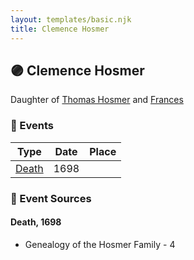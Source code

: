 ```yaml
---
layout: templates/basic.njk
title: Clemence Hosmer
---
```

## 🟣 Clemence Hosmer

Daughter of [Thomas Hosmer](/people/7/70805658) and [Frances ](/people/1/15178620)

### 📆 Events

Type | Date | Place
------ | ------ | ------
[Death](#event-0) | 1698 |

### 📰 Event Sources

#### <a id="event-0"></a> Death, 1698
* Genealogy of the Hosmer Family  - 4